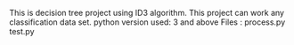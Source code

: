 This is decision tree project using ID3 algorithm. This project can work any classification  data set. 
python version used: 3 and above
Files : process.py
        test.py
